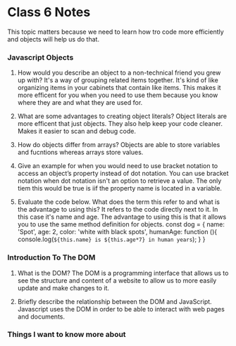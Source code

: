 # Class 6 Notes

This topic matters because we need to learn how tro code more efficiently and objects will help us do that. 
### Javascript Objects

1. How would you describe an object to a non-technical friend you grew up with?
It's a way of grouping related items together. It's kind of like organizing items in your cabinets that contain like items. This makes it more efficent for you when you need to use them because you know where they are and what they are used for.

2. What are some advantages to creating object literals?
Object literals are more efficent that just objects. They also help keep your code cleaner. Makes it easier to scan and debug code.

3. How do objects differ from arrays?
Objects are able to store variables and fucntions whereas arrays store values.

4. Give an example for when you would need to use bracket notation to access an object’s property instead of dot notation.
You can use bracket notation when dot notation isn't an option to retrieve a value. The only tiem this would be true is iif the property name is located in a variable.

5. Evaluate the code below. What does the term this refer to and what is the advantage to using this?
It refers to the code directly next to it. In this case it's name and age. The advantage to using this is that it allows you to use the same method definition for objects.
const dog = {
  name: 'Spot',
  age: 2,
  color: 'white with black spots',
  humanAge: function (){
    console.log(`${this.name} is ${this.age*7} in human years`);
  }
}

### Introduction To The DOM

1. What is the DOM?
The DOM is a programming interface that allows us to see the structure and content of a website to allow us to more easily update and make changes to it.

2. Briefly describe the relationship between the DOM and JavaScript.
Javascript uses the DOM in order to be able to interact with web pages and documents. 

### Things I want to know more about

